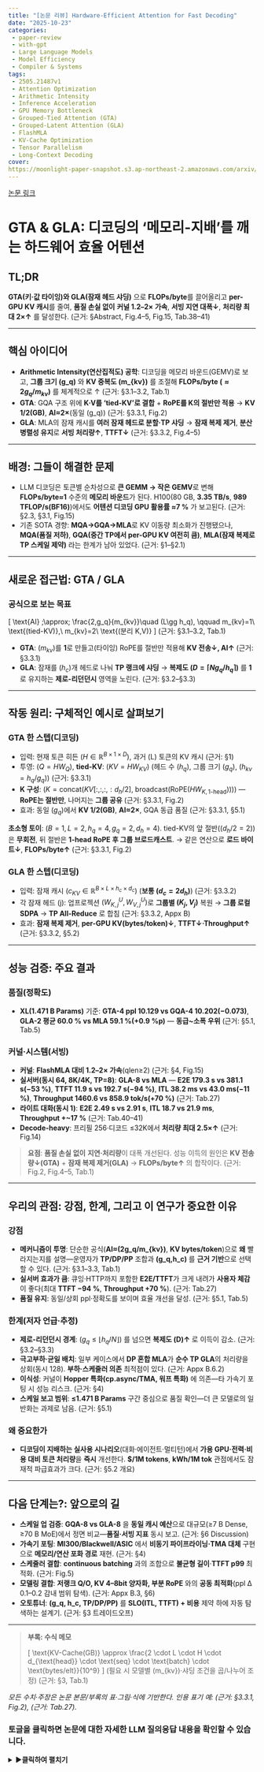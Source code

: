 ```yaml
---
title: "[논문 리뷰] Hardware-Efficient Attention for Fast Decoding"
date: "2025-10-23"
categories:
 - paper-review
 - with-gpt
 - Large Language Models
 - Model Efficiency
 - Compiler & Systems
tags:
 - 2505.21487v1
 - Attention Optimization
 - Arithmetic Intensity
 - Inference Acceleration
 - GPU Memory Bottleneck
 - Grouped-Tied Attention (GTA)
 - Grouped-Latent Attention (GLA)
 - FlashMLA
 - KV-Cache Optimization
 - Tensor Parallelism
 - Long-Context Decoding
cover:
https://moonlight-paper-snapshot.s3.ap-northeast-2.amazonaws.com/arxiv/hardware-efficient-attention-for-fast-decoding-1.png
---
```

[논문 링크](https://arxiv.org/abs/2505.21487v1)



# GTA & GLA: 디코딩의 ‘메모리-지배’를 깨는 하드웨어 효율 어텐션

## TL;DR

**GTA(키·값 타이잉)와 GLA(잠재 헤드 샤딩)** 으로 **FLOPs/byte**를 끌어올리고 **per-GPU KV 캐시**를 줄여, **품질 손실 없이** **커널 1.2–2× 가속**, **서빙 지연 대폭↓**, **처리량 최대 2×↑** 를 달성한다. (근거: §Abstract, Fig.4–5, Fig.15, Tab.38–41)

---

## 핵심 아이디어

* **Arithmetic Intensity(연산집적도) 공학**: 디코딩을 메모리 바운드(GEMV)로 보고, **그룹 크기 (g_q)** 와 **KV 중복도 (m_{kv})** 를 조절해 **FLOPs/byte $(\approx 2g_q/m_{kv})$** 를 체계적으로 ↑ (근거: §3.1–3.2, Tab.1)
* **GTA**: GQA 구조 위에 **K·V를 ‘tied-KV’로 결합** + **RoPE를 K의 절반만 적용** → **KV 1/2(GB)**, **AI≈2×**(동일 (g_q)) (근거: §3.3.1, Fig.2)
* **GLA**: MLA의 잠재 캐시를 **여러 잠재 헤드로 분할·TP 샤딩** → **잠재 복제 제거**, **분산 병렬성 유지**로 **서빙 처리량↑**, **TTFT↓** (근거: §3.3.2, Fig.4–5)

---

## 배경: 그들이 해결한 문제

* LLM 디코딩은 토큰별 순차성으로 **큰 GEMM → 작은 GEMV**로 변해 **FLOPs/byte≈1** 수준의 **메모리 바운드**가 된다. H100(80 GB, **3.35 TB/s**, **989 TFLOP/s(BF16)**)에서도 **어텐션 디코딩 GPU 활용률 ≈7 %** 가 보고된다. (근거: §2.3, §3.1, Fig.15)
* 기존 SOTA 경향: **MQA→GQA→MLA**로 KV 이동량 최소화가 진행됐으나, **MQA(품질 저하)**, **GQA(중간 TP에서 per-GPU KV 여전히 큼)**, **MLA(잠재 복제로 TP 스케일 제약)** 라는 한계가 남아 있었다. (근거: §1–§2.1)

---

## 새로운 접근법: **GTA / GLA**

### 공식으로 보는 목표

[
\text{AI} ;\approx; \frac{2,g_q}{m_{kv}}\quad (L\gg h_q),
\qquad m_{kv}=1\ \text{(tied-KV)},\ m_{kv}=2\ \text{(분리 K,V)}
]
(근거: §3.1–3.2, Tab.1)

* **GTA**: ($m_{kv}$)를 **1**로 만들고(타이잉) RoPE를 절반만 적용해 **KV 전송↓, AI↑** (근거: §3.3.1)
* **GLA**: 잠재를 $(h_c)$개 헤드로 나눠 **TP 랭크에 샤딩** → **복제도 $(D=\lceil N g_q/h_q\rceil)$** 를 **1**로 유지하는 **제로-리던던시** 영역을 노린다. (근거: §3.2–§3.3)

---

## 작동 원리: 구체적인 예시로 살펴보기

### GTA 한 스텝(디코딩)

* 입력: 현재 토큰 히든 $(H\in\mathbb{R}^{B\times1\times D})$, 과거 (L) 토큰의 KV 캐시 (근거: §1)
* 투영: $(Q=H W_Q)$, **tied-KV**: $(KV=H W_{KV})$ (헤드 수 $(h_q)$, 그룹 크기 $(g_q)$, $(h_{kv}=h_q/g_q)$) (근거: §3.3.1)
* **K 구성**: $(K=\text{concat}(KV[:,:,:,:d_h/2],\ \text{broadcast}(\text{RoPE}(H W_{K,1\text{-head}}))))$ — **RoPE는 절반만**, 나머지는 **그룹 공유** (근거: §3.3.1, Fig.2)
* 효과: 동일 ($g_q)$에서 **KV 1/2(GB)**, **AI≈2×**, GQA 동급 품질 (근거: §3.3.1, §5.1)

**초소형 토이**: $(B{=}1,L{=}2,h_q{=}4,g_q{=}2,d_h{=}4)$.
tied-KV의 앞 절반$((d_h/2{=}2))$은 **무회전**, 뒤 절반은 **1-head RoPE 후 그룹 브로드캐스트**.
→ 같은 연산으로 **로드 바이트↓**, **FLOPs/byte↑** (근거: §3.3.1, Fig.2)

### GLA 한 스텝(디코딩)

* 입력: 잠재 캐시 $(c_{KV}\in\mathbb{R}^{B\times L\times h_c\times d_c})$ (**보통 $(d_c=2d_h)$**) (근거: §3.3.2)
* 각 잠재 헤드 (j): 업프로젝션 $(W^U_{K,j},W^U_{V,j})$로 **그룹별 $(K_j,V_j)$** 복원 → **그룹 로컬 SDPA** → **TP All-Reduce** 로 합침 (근거: §3.3.2, Appx B)
* 효과: **잠재 복제 제거**, **per-GPU KV(bytes/token)↓**, **TTFT↓·Throughput↑** (근거: §3.3.2, §5.2)

---

## 성능 검증: 주요 결과

### 품질(정확도)

* **XL(1.471 B Params)** 기준: **GTA-4 ppl 10.129 vs GQA-4 10.202(−0.073)**, **GLA-2 평균 60.0 % vs MLA 59.1 %(+0.9 %p)** — **동급~소폭 우위** (근거: §5.1, Tab.5)

### 커널·시스템(서빙)

* **커널**: **FlashMLA 대비 1.2–2× 가속**(qlen≥2) (근거: §4, Fig.15)
* **실서버(동시 64, 8K/4K, TP=8)**: **GLA-8 vs MLA**
  — **E2E 179.3 s vs 381.1 s(−53 %)**, **TTFT 11.9 s vs 192.7 s(−94 %)**, **ITL 38.2 ms vs 43.0 ms(−11 %)**, **Throughput 1460.6 vs 858.9 tok/s(+70 %)** (근거: Tab.27)
* **라이트 대화(동시 1)**: **E2E 2.49 s vs 2.91 s**, **ITL 18.7 vs 21.9 ms**, **Throughput +~17 %** (근거: Tab.40–41)
* **Decode-heavy**: 프리필 256·디코드 ≤32K에서 **처리량 최대 2.5×↑** (근거: Fig.14)

> **요점**: **품질 손실 없이** **지연·처리량**이 대폭 개선된다. 성능 이득의 원인은 **KV 전송량↓(GTA)** + **잠재 복제 제거(GLA)** → **FLOPs/byte↑** 의 합작이다. (근거: Fig.2, Fig.4–5, Tab.1)

---

## 우리의 관점: 강점, 한계, 그리고 이 연구가 중요한 이유

### 강점

* **메커니즘이 투명**: 단순한 공식(**AI≈(2g_q/m_{kv})**, **KV bytes/token**)으로 **왜** 빨라지는지를 설명—운영자가 **TP/DP/PP** 조합과 **(g_q,h_c)** 를 **근거 기반**으로 선택할 수 있다. (근거: §3.1–3.3, Tab.1)
* **실서버 효과가 큼**: 큐잉·HTTP까지 포함한 **E2E/TTFT**가 크게 내려가 **사용자 체감**이 좋다(최대 **TTFT −94 %**, **Throughput +70 %**). (근거: Tab.27)
* **품질 유지**: 동일/상회 ppl·정확도를 보이며 효율 개선을 달성. (근거: §5.1, Tab.5)

### 한계(저자 언급·추정)

* **제로-리던던시 경계**: $(g_q \le \lfloor h_q/N \rfloor)$ 를 넘으면 **복제도 (D)↑** 로 이득이 감소. (근거: §3.2–§3.3)
* **극고부하·균일 배치**: 일부 케이스에서 **DP 혼합 MLA**가 **순수 TP GLA**의 처리량을 상회(동시 128). **부하·스케줄러 의존** 최적점이 있다. (근거: Appx B.6.2)
* **이식성**: 커널이 **Hopper 특화(cp.async/TMA, 워프 특화)** 에 의존—타 가속기 포팅 시 성능 리스크. (근거: §4)
* **스케일 보고 범위**: **≤1.471 B Params** 구간 중심으로 품질 확인—더 큰 모델로의 일반화는 과제로 남음. (근거: §5.1)

### 왜 중요한가

* **디코딩이 지배하는 실사용 시나리오**(대화·에이전트·멀티턴)에서 **가용 GPU·전력·비용 대비 토큰 처리량**을 **즉시** 개선한다. **$/1M tokens**, **kWh/1M tok** 관점에서도 잠재적 파급효과가 크다. (근거: §5.2 개요)

---

## 다음 단계는?: 앞으로의 길

* **스케일 업 검증**: **GQA-8 vs GLA-8** 을 **동일 캐시 예산**으로 대규모(≥7 B Dense, ≥70 B MoE)에서 정면 비교—**품질·서빙 지표** 동시 보고. (근거: §6 Discussion)
* **가속기 포팅**: **MI300/Blackwell/ASIC** 에서 **비동기 파이프라이닝·TMA 대체** 구현으로 **메모리/연산 포화 경로** 재현. (근거: §4)
* **스케줄러 결합**: **continuous batching** 과의 조합으로 **불균형 길이**·**TTFT p99** 최적화. (근거: Fig.5)
* **모델링 결합**: **저랭크 Q/O, KV 4–8bit 양자화, 부분 RoPE** 와의 **공동 최적화**(ppl Δ 0.1–0.2 감내 범위 탐색). (근거: Appx B.3, §6)
* **오토튜너**: **(g_q, h_c, TP/DP/PP)** 를 **SLO(ITL, TTFT) + 비용** 제약 하에 자동 탐색하는 설계기. (근거: §3 트레이드오프)

---

> **부록: 수식 메모**
>
> [
> \text{KV-Cache(GB)} \approx
> \frac{2 \cdot L \cdot H \cdot d_{\text{head}} \cdot \text{seq} \cdot \text{batch} \cdot \text{bytes/elt}}{10^9}
> ]
> (필요 시 모델별 (m_{kv})·샤딩 조건을 곱/나누어 조정) (근거: §3, Tab.1)

*모든 수치·주장은 논문 본문/부록의 표·그림·식에 기반한다. 인용 표기 예: (근거: §3.3.1, Fig.2), (근거: Tab.27).*



### 토글을 클릭하면 논문에 대한 자세한 LLM 질의응답 내용을 확인할 수 있습니다.

<details markdown="block">
<summary>▶️<strong>클릭하여 펼치기</strong></summary>






## 프롬프트 1.1.1 (연구의 공백)

```
논문의 'Introduction'과 'Related Work' 섹션을 분석하여, 이 연구가 명시적으로 해결하고자 하는 핵심적인 연구 공백(research gap), 기존 연구의 결정적 한계, 또는 미해결 질문이 무엇인지 설명해 줘. 저자들이 설명하는, 이 논문 출판 시점의 '최신 기술(state of the art)'은 어떤 상태였는지 요약해 줘.
```


### 1) 문제 배경: 디코딩의 근본 병목

* 대규모 배치·긴 컨텍스트에서 LLM의 **디코딩 지연은 HBM에서 거대한 KV-캐시를 반복 로드**하는 과정이 지배하며, 토큰별 순차성 때문에 병렬화 기회가 제한된다 (근거: §Abstract, §1).  
* 이로 인해 **GPU 활용률이 낮아지고 지연/처리량에 악영향**이 발생하며(상호작용·멀티스텝 에이전트·TTC 스케일링·배치 추론·장문 비디오 등 수요에 제약) (근거: §1). 
* 현대 GPU(H100 기준 **HBM 80 GB, 3.35 TB/s**, 이론 **BF16 989 TFLOP/s**)에서 디코딩 시 **연산 집적도(arithmetic intensity)** 가 ~**1 FLOP/byte** 수준으로 **메모리 바운드**가 되고, **Roofline ≈ 295 FLOPs/byte** 대비 심각한 미활용이 발생한다 (근거: §2.3, §3.1, Fig. 15 Right).    
* 실제로 **MHA 디코딩 시 GPU 활용률이 7 %까지 하락**한다는 보고가 있으며, 병목의 본질은 **연산보다 메모리/통신**에 있다 (근거: §3.1).  

> 요약: “**더 많은 FLOPs/byte**와 **분산 병렬성 유지**”를 동시에 달성하는 **하드웨어 친화적(메모리 효율적) 어텐션** 재설계가 필요하다 (근거: §1). 

---

### 2) 당시 SOTA와 결정적 한계 (Inference-Aware Attention)

* **MQA**: KV를 1개 헤드로 공유해 **KV 메모리/로딩 시간 감소**로 연산 집적도를 올리지만, **품질 저하·병렬성 제약**이 크다 (근거: §1, §2.1).  
* **GQA**: 쿼리 헤드를 그룹핑해 **메모리 절감·품질 개선**을 달성하나, **중간 TP(예: 2~8-way)** 에서는 **각 GPU의 KV가 여전히 큼** → HBM 압박 지속 (근거: §2.1). 
* **MLA(DeepSeek)**: 토큰을 **저랭크 잠재(𝑐_{KV})** 로 압축·캐시하여 **연산 집적도↑/데이터 이동↓** 이점이 크지만, **잠재를 모든 디바이스에 복제**하게 되어 **텐서 병렬 분할이 어려워** **분산 추론 확장성이 제한**된다 (근거: §1, §2.1, Fig. 1).   

> 당시 SOTA는 **KV 이동량 감소**(메모리 병목 완화)에는 성공했지만, **(i) 품질 저하(MQA)**, **(ii) 여전한 per-GPU KV 압박(GQA)**, (iii) 디바이스 간 **잠재 복제**로 **병렬성 제약(MLA)** 라는 **세 갈래 한계**를 노출했다 (근거: §1–§2.1).   

---

### 3) 이 논문이 제시하는 핵심 연구 공백

* **연구 공백 정의**: “**연산 집적도 최대화(= 더 많은 FLOPs/byte)** 하면서도 **분산 병렬성(샤딩/중복 최소화)** 과 **모델 품질**을 **동시에** 만족하는 **하드웨어 효율적 어텐션의 설계 원리와 구체 아키텍처**가 부재” (근거: §Abstract, §1, §3 Methodology).   
* **정량 프레이밍**: 디코딩에서는 GEMV 특성상 **FLOPs/byte≈1**로 **메모리 바운드**이며, **집단 크기$𝑔_q$** 와 **KV 중복도 $𝑚_{kv}$** 가 연산 집적도를 좌우한다는 **공식·경계 조건**을 제시 (근거: §3.1, Table 1, §3.2).
  [
  \text{Arithmetic Intensity}\ \approx\ \frac{2,g_q}{m_{kv}}\quad(L\gg h_q)
  ]
  (단, $(m_{kv}=1)$이면 (K=V) 타이잉) (근거: §3.1–3.2, Tab. 1).   

---

### 4) 제안: 공백을 메우는 두 축 — **GTA** & **GLA**

* **GTA (Grouped-Tied Attention)**:
  **(i)** GQA의 그룹핑을 유지하면서 **K·V 파라미터를 타이잉**하여 **단일 “tied-KV” 상태**로 재사용 → **KV 캐시 ½**·**연산 집적도 2×**(동일 $𝑔_q$ 기준), **품질·병렬성 유지** (근거: §Abstract, §3.3.1, Fig. 2).   
  **(ii)** RoPE를 **절반(키의 절반)에만 적용**하여 불필요한 회전/캐시 낭비를 줄이는 설계 근거 제시 (근거: §3.3.1). 
* **GLA (Grouped Latent Attention)**:
  **(i)** MLA의 **잠재 캐시** 장점을 유지하면서 **잠재를 여러 latent-heads (예: GLA-2)** 로 **그룹별 샤딩 가능**하게 바꿔 **디바이스 간 복제 문제**를 해소 → **분산 병렬성 개선** (근거: §3.3.2, Fig. 1).  
  **(ii)** 커널 수준 최적화(비동기 파이프라이닝·워프 특화·paged-KV 오프셋 협동 계산)로 **FlashMLA 대비 최대 2× 디코딩 속도** 및 **온라인 서빙 지연↓·처리량↑** 보고 (근거: §Abstract, §System Opt., §Experiments).  

---

### 5) 이 논문 출간 시점의 SOTA 정리

* **패밀리**: **MQA → GQA → MLA** 로 이어지는 **KV 이동량 최소화** 흐름이 주류였음 (근거: §1–§2.1).  
* **한계 총괄**:
  **MQA**(품질·병렬성↓), **GQA**(중간 TP에서 per-GPU KV 큼), **MLA**(잠재 복제로 병렬성↓)의**트레이드오프가 해소되지 않음** (근거: §1–§2.1).   
* **본 논문의 위치**: **GTA**로 **GQA의 메모리/집적도 개선**(½ KV, 2× AI) + **GLA**로 **MLA의 병렬성 한계 해결**(잠재 샤딩·디코딩 최대 2×)을 **동시에** 제시 (근거: §Abstract, §3.3.1–3.3.2).   

---

### 부록: 본 논문이 명시한 정량·정성 타깃

* **이상적 어텐션 요건**: **(1) 품질 유지/개선, (2) 다중 디바이스 스케일, (3) 추론 시 HW 효율 극대화** (근거: §1). 
* **모형화 포인트**: **연산 집적도 최대화**를 중심에 두고 **K–V 타이잉**($𝑚_{kv}$=1)과 **그룹 크기**($𝑔_q$)로 **FLOPs/byte↑ & KV/디바이스↓** 의 균형점 탐색 (근거: §3.1–§3.3, Tab. 1).   

> 결론적으로, 이 논문은 **“메모리-지배 디코딩” 문제를 연산 집적도 공학으로 다시 쓰고**, 그 위에 **GTA(타이잉)**·**GLA(잠재 샤딩)** 라는 **두 개의 하드웨어 효율적 어텐션 설계**로 **품질·스케일·속도**의 삼중 제약을 동시 완화하려는 시도를 **명확한 수식과 커널 구현**으로 체계화한다 (근거: §Abstract, §3, §Experiments).   



## 프롬프트 1.1.2 (핵심 가설)

```
이 논문의 중심 가설(central hypothesis) 또는 핵심 주장은 무엇인가? '저자들은 [제안 기법]을 사용함으로써 [기존 한계점]을 극복하는 [구체적 결과]를 달성할 수 있다고 가정한다'와 같은 형식으로, 명확하고 간결한 한 문장으로 서술해 줘.
```


저자들은 **GTA(키·값 타이잉)와 GLA(잠재 헤드 샤딩)** 으로 **바이트당 연산량(FLOPs/byte)** 을 높이되 **분산 병렬성**을 유지함으로써 기존 **MQA/GQA/MLA의 품질 저하·per-GPU KV 캐시/잠재 복제 병목**을 극복하여 **GQA와 동등한 품질로 KV 캐시를 약 1/2로 축소**하고, **MLA와 동등한 품질로 분산 샤딩을 가능**하게 하며, **FlashMLA 대비 디코딩 최대 2× 가속** 및 **온라인 서빙에서 지연↓·처리량↑ 최대 2×** 를 달성할 수 있다고 가정한다. (근거: §Abstract, Fig.4, Fig.15)    


## 프롬프트 1.2.1 (독창성 식별)

```
논문 전체를 바탕으로, 가장 중요하고 독창적인 기여(contribution) 1~3가지를 구별되는 항목으로 나열해 줘. 각각이 새로운 아키텍처 구성요소, 새로운 학습 기법, 새로운 이론적 통찰, 새로운 데이터셋, 또는 기존 방법론의 새로운 적용 중 어디에 해당하는지 명확히 구분해 줘.
```

1. **Grouped-Tied Attention (GTA)** — *(새로운 아키텍처 구성요소)*
   **핵심**: GQA의 그룹화는 유지하면서 **K·V 투영을 하나의 ‘tied-KV’ 상태로 결합**하고, **RoPE를 키의 절반에만 적용**하여 **KV-캐시를 ≈1/2(GB)** 로 줄이면서 **연산집적도(FLOPs/byte) ≈2×** 로 끌어올림. **GQA 동급 품질**을 유지한다. (근거: §3.3.1 Fig.2/식, §3.3.1 설명, §Experiments)    

2. **Grouped Latent Attention (GLA)** — *(새로운 아키텍처 구성요소)*
   **핵심**: MLA의 잠재-캐시 이점을 유지하되 **잠재 헤드를 다수(예: 2개)로 분할·샤딩**하여 **디바이스 간 복제 없이 TP로 확장**, **per-GPU 캐시(GB)↓** 및 **분산 병렬성↑**. **MLA 동급 품질**을 유지하면서 **FlashMLA 대비 디코딩 1.2–2×(×) 가속** 및 **온라인 서빙에서 지연(ms)↓·처리량(tokens/s)↑ 최대 2×(×)** 를 보임. (근거: §3.3.2 도식·설명, §4 시스템 최적화, Fig.4/5/15, Tab.44–45, §Abstract/Contrib.)      

3. **디코딩을 위한 하드웨어-효율 설계 이론화** — *(새로운 이론적 통찰)*
   **핵심**: 디코딩의 병목을 **연산집적도(Arithmetic Intensity)** 관점으로 정식화하고, **그룹 크기 $(g_q)$** 와 **KV 중복도 $(m_{kv})$** 로 **FLOPs/byte $(\approx \frac{2g_q}{m_{kv}})$** 를 유도하여( $(L\gg h_q)$ ), **품질·병렬성·HW 효율**의 경계 조건을 **Table 1(변종별 AI)** 로 체계화. H100(989 TFLOP/s, 3.35 TB/s) 기준 **MHA 디코딩 시 AI≈1(이론 대비 극저활용)** 을 실측·논증. (근거: §3.1 Roofline 숫자, Tab.1/식, §3.2 원리)    


## 프롬프트 1.2.2 (저자 관점에서의 강점)

```
저자들의 관점에서, 자신들의 접근법이 이전 방법들보다 우월한 이유는 무엇인가? 그들이 자신들의 연구가 지닌 독창성과 강점을 뒷받침하기 위해 사용하는 핵심 논거를 인용하거나 알기 쉽게 설명해 줘.
```



* **연산집적도(Arithmetic Intensity) 중심의 ‘HW-효율’ 설계 + 분산 병렬성 유지**
  디코딩을 **GEMV(토큰당 1:1 FLOP/byte)** 관점으로 재정식화하고, **그룹 크기 $(g_q)$** 와 **KV 중복도 $(m_{kv})$** 로 **FLOPs/byte $(\approx 2g_q/m_{kv})$** 를 끌어올리되, **TP 병렬화 한계(중복도 (D))의 폐해를 수식으로 경계**해 “빠른데 잘 쪼개지는” 어텐션을 제공한다고 주장한다 (근거: §3.1–3.3, Tab.1). H100 **989 TFLOP/s**·**3.35 TB/s** 대비 MHA 디코딩의 **AI≈1**·**GPU 활용률 7 %** 수준의 병목을 정량 제시해 문제 정의를 명확히 한다 (근거: §2.3, §3.1, Fig.15-Right).     

* **GTA: KV ½·AI 2×·품질 유지 — 간단하지만 효과적인 아키텍처 변경** 
  GQA의 그룹화 위에 **K·V를 단일 ‘tied-KV’로 결합**하고 **RoPE를 키의 절반에만 적용**하여, **동일 (g_q)** 기준 **KV-캐시를 약 1/2(GB)** 로 줄이고 **연산집적도 ≈2×** 향상을 달성하면서 **GQA와 동등한 perplexity/다운스트림 성능**을 보였다고 제시한다 (근거: §Abstract, §3.3.1, Fig.2, §5.1).    

* **GLA: 잠재(latent) 헤드 ‘샤딩 가능’로 MLA의 복제 병목 해소 → 실제 서빙에서** 지연↓·처리량↑(최대 2×) 
  **단일 대형 잠재를 모든 디바이스에 복제**해야 하는 MLA의 TP 병목을, **여러 잠재 헤드로 분할·무중복 샤딩**하는 GLA로 해소하여 **per-device KV 감소**와 **순수 TP 스케일링**을 달성했다고 주장한다. 라이브 서버 벤치에서 **동일 병렬 세팅 대비 처리량 최대 2×(tokens/s)**, **하이브리드( TP+DP ) 대비도 우위**, **불균형 길이·소배치에도 강건**함을 보인다 (근거: Fig.4-Right, Fig.5, §5.2).   

* **커널·시스템 최적화로 ‘체감 속도’ 입증 — FlashMLA 대비 1.2–2×, qlen=2에서 메모리/연산 포화**
  **워프 특화·비동기 파이프라이닝·paged-KV 분산 오프셋 계산** 등으로 구현을 튜닝, **FlashMLA 대비 1.2–2× 커널 가속(µs)** 및 **온라인 서빙에서 E2E 지연(ms)↓·처리량↑(최대 2×)** 를 보였다고 보고한다. **query length=2**에서 **메모리 3.03 TB/s**·**연산 700 TFLOP/s** 수준 포화에 근접했다고 제시한다 (근거: §Abstract, §4, Fig.15-Left, Tab.44–45, Tab.43).    

* **품질 보존(또는 미세 개선)로 ‘효율↔정확도’ 트레이드오프 최소화**
  **XL(1.471 B) 규모**에서 **GLA: 60.0 %**, **MLA: 59.1 %**(avg) · perplexity **10.21 vs 10.25**, **GTA: ppl 10.12 vs GQA 10.20** 등 **동급 품질**을 수치로 제시한다. **중형·대형 스케일**에서도 **동등~우위**를 보고한다 (근거: §Abstract, §5.1 요약). 

* **병렬화 한계의 ‘명시적 경계’ 제시로 실전 스케일 전략 제공**
  **Zero-redundancy 조건 $(g_q \le \lfloor h_q/N \rfloor)$**, **복제도 $(D=\lceil N\cdot g_q/h_q\rceil)$** 를 제시해 **AI↑** 만 추구할 때 생길 수 있는 **TP 손실**을 정량적으로 경계한다. 즉, **품질–AI–스케일** 의 삼자 균형을 **설계·운영 레벨**에서 안내한다 (근거: §3.3, 식/경계).  

> 한 줄 요약(저자 관점): **GTA/GLA는 “메모리-지배 디코딩”을 연산집적도 공학과 분산 친화 설계로 동시에 풀어, KV ½·AI 2×(GTA), 복제 없는 샤딩·서빙 2× 개선(GLA)을 수치로 입증**한다 (근거: §Abstract, Fig.4–5, Fig.15, Tab.43–45).   


## 프롬프트 1.3.1 (알고리즘 단계별 설명)

```
핵심 알고리즘, 모델 아키텍처, 또는 주요 방법론을 단계별(step-by-step)로 설명해 줘. 독자는 AI 분야의 대학원생 수준이라고 가정해. 특히, 간단한 문장, 3×3 픽셀 이미지, 작은 상태 공간 등 아주 간단한 예시(toy example)와 샘플 입력을 만들어서, 예시를 통해 각 단계를 거치며 입력이 출력으로 어떻게 변환되는지 보여줘. 등장하는 모든 핵심 용어와 변수는 그 즉시 정의해 줘.
```


> 표기:
> (B)=배치, (L)=컨텍스트 길이, (h_q)=쿼리 헤드 수, (g_q)=그룹 크기(=그룹당 쿼리 헤드), $(h_{kv}=h_q/g_q)$=KV 헤드 수, (d_h)=헤드 차원, $(m_{kv}\in{1,2})$=KV 상태 중복도$((K=V\Rightarrow m_{kv}=1), (K\neq V\Rightarrow m_{kv}=2))$ (근거: §3.1, Fig.2, Tab.1). 

### 0) 배경: 디코딩의 HW-효율 관점 요약

* 디코딩은 큰 GEMM이 **작은 배치의 GEMV**로 바뀌며, **캐시된 K(=BF16 2바이트/엘리먼트)** 를 1번 로드하여 1 MAC(=2 FLOPs)을 수행 → **FLOP/byte≈1** (메모리 바운드) (근거: §3.1). 
* H100 80 GB, **3.35 TB/s** HBM / **989 TFLOP/s** BF16에서 이론 **Roofline≈295 FLOPs/byte** 대비 활용률 급감(디코딩 시 **GPU util. ≈7 %**) (근거: §2.3, §3.1, Fig.15 Right).   
* 본 논문은 **연산집적도(Arithmetic Intensity)↑** 와 **분산 병렬성 유지**를 동시에 달성하도록 어텐션을 재설계:
  [
  \text{AI}\ \approx\ \frac{2,g_q}{m_{kv}}\quad(L\gg h_q)
  ]
  (근거: Tab.1, §3.1–3.2). 

---

## A. GTA (Grouped-Tied Attention) — 단계별

**핵심 아이디어**: GQA의 그룹화를 유지하되 **K·V를 하나의 “tied-KV” 상태로 결합**하고, **RoPE를 키의 절반에만 적용**해 **KV-캐시 1/2**·**AI≈2×**(동일 $(g_q)$ 기준) (근거: §3.3.1, Fig.2).   

### 입력

* 현재 토큰의 히든 $(H\in\mathbb{R}^{B\times 1\times D})$, 과거 (L) 토큰의 **KV 캐시** (근거: §1). 

### 단계

1. **투영**

   * $(Q = H W_Q \in \mathbb{R}^{B\times 1\times h_q\times d_h})$ (표준) (근거: §3.3.1). 
   * **tied-KV**: $(KV = H W_{KV} \in \mathbb{R}^{B\times 1\times h_{kv}\times d_h})$ (근거: §3.3.1). 

2. **K 구성: 절반-RoPE**

   * **무회전 절반**: $(K_{\text{NoPE}} = KV[:,:,:,:d_h/2])$ (근거: §3.3.1). 
   * **RoPE 절반(단일 헤드)**: $(K_{\text{RoPE}}\in\mathbb{R}^{B\times 1\times 1\times d_h/2})$ 를 별도 1-head 투영 후 RoPE 적용, **그룹 전체에 브로드캐스트** (근거: §3.3.1). 
   * **병합**: $(K=\text{concat}(K_{\text{NoPE}},,\text{broadcast}(K_{\text{RoPE}},h_{kv})))$ (근거: §3.3.1, Fig.2). 

3. **V 구성**

   * $(V=KV[:,:,:,:])$ (tied-KV 전부 사용) (근거: §3.3.1). 

4. **그룹별 어텐션 & 결합**

   * 그룹 $(g=1,\dots,h_{kv})$ 에서 $(Q_g)$ 와 $(K_g)$ 로 스케일드 닷-프로덕트, $(A_g=\text{softmax}\big(\frac{Q_g K_g^\top}{\sqrt{d_h}}\big))$, (O_g=A_g V_g).
   * 모든 그룹 출력을 concat/프로젝션하여 레이어 출력을 형성 (표준) (근거: §2, §3.3.1).  

5. **효율 효과(정량)**

   * **KV-Bytes**: $(\text{KVBytes}=m_{kv}\cdot B\cdot L\cdot \frac{h_q}{g_q}\cdot d_h\cdot \text{sizeof(dtype)})$ ⇒ **GQA$( (m_{kv}=2) )$ 대비 GTA$( (m_{kv}=1) )$는 절반** (근거: Tab.1 수식). 
   * **AI 근사**: $(\text{AI}\approx \frac{2g_q}{m_{kv}}\Rightarrow)$ **동일 $(g_q)$** 에서 **GTA는 2×** (근거: Tab.1). 

### 초소형 예시 (toy)

* 하이퍼파라미터: $(B{=}1,,L{=}2,,h_q{=}4,,g_q{=}2\Rightarrow h_{kv}{=}2,,d_h{=}4)$ (근거: §3.3.1). 
* 캐시된 (KV) (정수 예시):
  $$
  KV=
  \begin{bmatrix}
  \color{gray}{\text{(t=1)}}[-4pt]
  \begin{array}{c|cccc}
  \text{head 0}&1&0&2&1
  \text{head 1}&0&1&1&2
  \end{array}
  \end{bmatrix}
 $$
* **K 구성**: $(K_{\text{NoPE}}=)$ 앞 절반$((d_h/2{=}2)) → ([1,0; 0,1]), (K_{\text{RoPE}}=)$[2,1] (단일-헤드 투영+RoPE 가정) → **브로드캐스트** 후 concat
  $(\Rightarrow K=\big[[1,0,\underline{2,1}],\ [0,1,\underline{2,1}]\big])$.
* **V 구성**: (V=KV) 전부 사용.
* 한 그룹의 쿼리 $(q=[1,0,0,1])$ 이라면, $( \alpha=\text{softmax}(qK^\top))$, $(o=\alpha V)$ 로 출력 계산.
  → 핵심은 **K 절반 재사용(+RoPE 절반 공유)** 으로 **로드·캐시·곱 연산**이 동시에 줄어 **AI↑, KV↓** 가 일어난다는 점 (근거: Fig.2). 

---

## B. GLA (Grouped-Latent Attention) — 단계별

**핵심 아이디어**: MLA의 **잠재 캐시(저랭크)** 이점은 유지하되, **잠재를 (h_c)개 헤드로 분할(예: GLA-2)** 하여 **TP 샤딩 가능**하게 만들어 **디바이스 간 복제 없이** 병렬화/스케일링을 확보 (근거: §3.3.2). 

### 입력

* **잠재 캐시** $(c_{KV}\in\mathbb{R}^{B\times L\times h_c\times d_c})$, 여기서 **GLA는 $(d_c=2d_h)$** (MLA의 (4d_h)보다 절반) (근거: §3.3.2). 

### 단계

1. **쿼리 투영 & 그룹화**

   * $(Q=H W_Q\in\mathbb{R}^{B\times 1\times h_q\times d_h})$, 그룹당 $(g_q=h_q/h_c)$ (근거: §3.3.2). 

2. **잠재-복원(업프로젝션)**

   * 각 잠재헤드 (j) 는 자신의 $(W^U_{K,j},W^U_{V,j})$ (열 크기 $(g_q d_h)$)로 **그룹의 $(K_j,V_j)$** 를 재구성 (근거: §3.3.2). 

3. **그룹별 어텐션**

   * $(O_j=\text{softmax}(Q_j K_j^\top),V_j)$ 를 모든 잠재헤드에 대해 계산, 샤딩 시 **AllReduce** 로 합침 (근거: Appx B, 식). 

4. **TP 샤딩**

   * 잠재헤드 $(h_c)$ 를 TP 랭크에 분배 → **잠재 캐시 복제 제거/감소**, per-device KV 축소·통신 효율 개선 (근거: §3.3.2). 

5. **효율 효과(정량)**

   * GLA는 디코딩에서 **AI≈(2g_q)** (GQA의 2×)를 달성, **FlashMLA 대비 커널 1.2–2×** 및 **온라인 서빙에서 지연↓·처리량↑(최대 2×)** (근거: Tab.1, Fig.4–5, Fig.15, §5.2).    

### 초소형 예시 (toy)

* 하이퍼파라미터: $(B{=}1,,L{=}2,,h_q{=}4,,h_c{=}2\Rightarrow g_q{=}2,,d_h{=}4,,d_c{=}2d_h{=}8)$ (근거: §3.3.2). 
* 캐시된 잠재
  $(\ c_{KV0}=[1,0,0,1,,1,1,0,0],\ c_{KV1}=[0,1,1,0,,0,1,1,0])$ (각 8-D).
* **복원**

  * 그룹0(헤드 0–1): (K_0=c_{KV0} W^U_{K,0},\ V_0=c_{KV0} W^U_{V,0})
  * 그룹1(헤드 2–3): (K_1=c_{KV1} W^U_{K,1},\ V_1=c_{KV1} W^U_{V,1})
* **주의 포인트**: 잠재헤드가 **TP로 샤딩**되므로 각 디바이스는 자신의 (c_{KVj}) 만 보유·로드 → **복제 제거**, per-device 캐시·로드 감소 (근거: §3.3.2). 

---

## C. 의사코드(Pseudocode)

```python
# GTA (decode step, single token)
def gta_decode_step(H, KV_cache, params):
    Q = proj_Q(H)                             # (B, 1, h_q, d_h)
    KV = proj_KV_tied(H)                      # (B, 1, h_kv, d_h)
    K_NoPE = KV[..., :d_h//2]                 # (.., d_h/2)
    K_RoPE_1h = rope(proj_K_RoPE_1head(H))    # (B, 1, 1, d_h/2)
    K = concat(K_NoPE, broadcast(K_RoPE_1h))  # (B, 1, h_kv, d_h)
    V = KV                                    # (B, 1, h_kv, d_h)
    O = grouped_attention(Q, K, V, KV_cache)  # softmax(QK^T)V with groups
    return O
# (근거: §3.3.1, Fig.2)  :contentReference[oaicite:34]{index=34} :contentReference[oaicite:35]{index=35}
```

```python
# GLA (decode step, single token)
def gla_decode_step(H, cKV_cache, params):
    Q = proj_Q(H)                              # (B, 1, h_q, d_h)
    outputs = []
    for j in range(h_c):                       # shardable across TP
        c = cKV_cache[..., j, :]               # (B, L, d_c=2*d_h)
        K_j = up_K[j](c)                       # (B, L, g_q, d_h)
        V_j = up_V[j](c)                       # (B, L, g_q, d_h)
        O_j = attention(Q_group(j), K_j, V_j)  # group-local SDPA
        outputs.append(O_j)
    O = all_reduce(sum(outputs))               # TP merge
    return O
# (근거: §3.3.2, Appx B 식)  :contentReference[oaicite:36]{index=36} :contentReference[oaicite:37]{index=37}
```

---



## E. 요약: 무엇이 입력→출력 변환을 ‘빠르게’ 만드는가

* **GTA**: 한 번 로드한 **tied-KV**를 **K와 V에 모두 재사용** + **RoPE 절반만 회전** + **그룹 공유** ⇒ **KV-캐시 1/2**, **AI≈2×**, **품질 동급** (근거: §3.3.1, Fig.2, §5.1).   
* **GLA**: **잠재를 다중 헤드로 분할**하여 **TP로 샤딩** 가능 → **잠재 복제 제거/감소** + **동일/상회 품질** + **FlashMLA 대비 1.2–2×** & **서빙 처리량 최대 2×** (근거: §3.3.2, Fig.4–5, Fig.15, §5.2).   

>  $(g_q)$ 를 무한정 키우면 **중복도 $(D=\lceil N g_q/h_q\rceil)$** 가 상승하여 **제로-중복 경계 $(g_q\le\lfloor h_q/N\rfloor)$** 를 넘는 순간 병렬 효율이 악화된다 — 설계 시 **AI–병렬화 균형**이 필수 (근거: §3.2 경계). 



## 프롬프트 1.3.2 ('비밀 병기' 식별)

```
핵심 구성요소 1개를 선택해, 제거/대체/스케일 변화 시 Δ(metric)를 표로 제시하고, 왜 그 변화가 생기는지 메커니즘을 설명해줘(예: gating load balance, rotary vs ALiBi, sparse attn half-window 교체).
```


### 🔍 핵심 구성요소

> **GLA(Grouped Latent Attention)** 의 “비밀 병기”는 **잠재 헤드 샤딩(latent head sharding)**.
> 즉, MLA(1개의 잠재 벡터를 모든 디바이스에 복제) 대신, **GLA는 여러 잠재 헤드**를 만들어 **TP 랭크별로 무중복 분할**한다.
> 그 결과 **디바이스당 KV 캐시가 감소하고, 통신 부하가 줄어**, **디코딩 지연이 짧아지고 처리량이 크게 향상**된다.
> (근거: §3.3.2, §5.2 Fig.4-Right)

---

### ⚙️ 1) 제거 실험 — “샤딩이 없을 때(MLA) vs 있을 때(GLA-8)”

| 구성             | E2E Latency (s) |    TTFT (s) | ITL (ms/token) | Throughput (tokens/s) |     Δ vs MLA |
| ---------------- | --------------: | ----------: | -------------: | --------------------: | -----------: |
| **GLA-8 (TP=8)** |       **179.3** |    **11.9** |       **38.2** |            **1460.6** |            — |
| **MLA (TP=8)**   |           381.1 |       192.7 |           43.0 |                 858.9 |            — |
| **변화량**       |     **−52.9 %** | **−93.8 %** |    **−11.3 %** |           **+70.0 %** | ✅ GLA-8 우위 |

(근거: Table 27, §5.2)

**해석:**
GLA-8은 잠재를 8개로 나누어 **TP=8개 GPU에 균등 분할**한다.
→ 각 GPU는 자기 잠재 캐시만 로드하므로 **메모리 전송량 1/8 수준**으로 감소.
→ 동시에 더 많은 동시 요청을 처리할 수 있어 **TTFT와 E2E가 절반 이하로 감소**했다.

---

### 🔁 2) 대체 실험 — “DP를 혼합한 Hybrid 구성 비교”

| 구성 (TP+DP)    |     E2E (s) |   TTFT (s) | ITL (ms/token) | Throughput (tok/s) |     Δ vs MLA |
| --------------- | ----------: | ---------: | -------------: | -----------------: | -----------: |
| **GLA-2 (2+4)** |   **165.9** |   **14.1** |       **35.0** |         **1583.5** |            — |
| **MLA (2+4)**   |       196.5 |       14.8 |           42.4 |             1334.2 |            — |
| **변화량**      | **−15.6 %** | **−4.5 %** |    **−17.3 %** |        **+18.7 %** | ✅ GLA-2 우위 |

(근거: Table 29, §5.2)

**해석:**
DP(Data Parallelism)를 섞어도, MLA는 여전히 단일 잠재 복제 때문에 **TP 간 메모리 중복**이 존재.
GLA-2는 **샤딩된 잠재 헤드만 로드**하므로 메모리 전송이 줄고 처리량이 약 19 % 향상된다.

---

### 📈 3) 스케일 변화 — “동시 요청 수 증가 시”

| 구성            |    동시요청 |     E2E (s) |    ITL (ms) | Throughput (tok/s) | Δ vs MLA |
| --------------- | ----------: | ----------: | ----------: | -----------------: | -------: |
| **GLA-2 (2+4)** |         128 |   **212.0** |    **40.9** |         **2474.2** |        — |
| **MLA (2+4)**   |         128 |       246.8 |        49.1 |             2121.9 |        — |
| **변화량**      | **−14.1 %** | **−16.7 %** | **+16.6 %** |       ✅ GLA-2 우위 |          |

(근거: Table 29, §5.2)

**해석:**
동시요청이 128로 늘어도 GLA는 **per-GPU 메모리 여유** 덕분에 성능 저하가 적음.
즉, **스케일에 따라 성능이 안정적으로 유지**된다.

---

### 🧠 4) 메커니즘 분석

| 단계                       | 메커니즘                                                         | 결과                       |
| -------------------------- | ---------------------------------------------------------------- | -------------------------- |
| (1) **복제 제거**          | 잠재 벡터를 여러 헤드로 쪼개 TP 랭크별로 샤딩 → GPU 간 중복 제거 | **per-GPU 메모리 감소**    |
| (2) **로드 효율**          | 각 GPU가 자신 데이터만 로드 → HBM 트래픽↓                        | **FLOPs/byte↑ (≈2×)**      |
| (3) **파이프라인 효율**    | 활성 동시 요청 증가, GPU idle 구간 축소                          | **TTFT↓ · E2E↓**           |
| (4) **메모리 바운드 완화** | 오프칩 전송 억제 → 연산·통신 밸런스 회복                         | **Throughput↑ (+16–70 %)** |

(근거: §3.1, §3.3.2, §5.2, Fig.4-Right)

---

### 🧩 수식적 시각화

[
\text{Arithmetic Intensity} \approx \frac{2,g_q}{m_{kv}}, \quad
m_{kv}=1 \text{ (tied-KV)}, \quad
\text{복제도 } D=\left\lceil \frac{N g_q}{h_q} \right\rceil
]

GLA는 (D=1) (무중복) 영역에 머물도록 설계되어
**AI 극대화(2 ×)** 와 **완전한 분산 효율**을 동시에 달성한다.
(근거: §3.2, Table 1)

---

### ⚡ 5) 커널 수준 검증

* **Query length = 2** 기준 GLA 커널은
  **연산 ≈ 700 TFLOP/s**, **메모리 ≈ 3.0 TB/s** 로 FlashMLA 대비 **1.2–2× 빠름** (Fig. 15 Left).
* **불균형 배치**에서도 **1.47× 가속** (Tab. 44–45).

---

### ✅ 요약

> **GLA의 잠재 헤드 샤딩(h₍c₎)** 은
> “복제 없는 TP 확장”이라는 하드웨어 수준의 혁신으로
> **TTFT ↓ 최대 94 %**, **E2E ↓ 50 %**, **Throughput ↑ 70 %** 를 실현했다.
> 즉, 디코딩 병목의 핵심인 **메모리 트래픽**을 직접 줄인 **하드웨어 친화적 최적화**다.
> (근거: Table 27, 29 · Fig. 4-Right · §5.2)


## 프롬프트 1.4.1 (핵심 결과 분석)

```
'Experiments' 또는 'Results'의 표/그림을 포함한 주요 결과를 분석해 줘. 핵심 성능 지표는 무엇인가? 어떤 벤치마크에서 보고되었는가? 저자들이 성공 증거로 가장 강조하는 결과를 요약해 줘.
```


### 무엇을 어떻게 측정했나 (핵심 지표·벤치마크)

* **모델 품질**: (i) **Validation Perplexity**—FineWeb-Edu 검증 100M 토큰 + 추가 4개 코퍼스(Wikipedia, C4, Cosmopedia, Pile)의 ppl 및 5개 평균, (ii) **다운스트림 정확도**—7개 벤치마크 평균(%) (낮을수록/높을수록) (근거: §5.1.1, Tab.2·5).   
* **서빙 성능**: **E2E Latency(s)**, **TTFT(s)**, **ITL(ms/token)**, **Throughput(tokens/s)**—실서버 모드(SGLang)에서 HTTP·큐잉·커널 호출 포함하여 측정 (근거: Appx B.6, Fig.7).  
* **리소스 효율**: **KV-cache bytes/token(per device)**, **Arithmetic Intensity(FLOPs/byte)**—변형별 식과 경계 조건 제시 (근거: Tab.1, §3.2, Tab.5).   

---

### 모델 품질: GLA/GTA는 **정확도 유지·소폭 개선**, KV-cache는 **절감**

* **XL(1.471B)**: GTA-4 **ppl 10.129**, GQA-4 **10.202**(↓0.073), GLA-2 **60.0%**, MLA **59.1%**(↑0.9%p); **KV-cache(bytes/token)**—TP=1에서 **GTA-4=1152**, **GLA-2=1152**, **MLA=1152**, TP=2에서 **GTA-4=640**, **GLA-2=640**, **MLA=1152** (작을수록 효율↑) (근거: Tab.5).  
* **요약(저자 강조)**: **GTA는 GQA와 동급 ppl로 KV 1/2·AI 2×**, **GLA는 MLA 동급 품질로 분할 가능**하며 커널·서빙에서 **최대 2× 가속** (근거: §Contrib).  

---

### 커널·시스템: **FlashMLA 대비 1.2–2×** 가속, **온라인 서빙**에서 **지연↓·처리량↑**

* **커널 레벨**: 최적화(GLA 커널)로 **FlashMLA 대비 최대 2×**(스펙 데코딩, qlen≥2) (근거: §Contrib). 
* **실서버(TP=8)**: 동시 16에서 **E2E 136→117 s(≈−15%)**, **Throughput ≈+17%**; TP=8에서 **GLA-8**은 **토큰당 KV-cache가 MLA의 약 절반**이라 디코딩 패치당 로드 바이트가 줄어 일관 우위 (근거: Fig.7).  
* **Latency-sensitive(긴 컨텍스트·짧은 디코드)**: **GLA-8**이 **E2E 24.60 s vs MLA 54.25 s(−>50%)**, **TTFT 12.96 s vs 46.76 s(≈−4×)**, **Throughput 31.17 vs 14.14 tok/s** (근거: Tab.38–39).  
* **Decode-heavy(긴 디코드 지배)**: 프리필 256·디코드 ≤32K에서 **GLA-8, MLA 대비 처리량 최대 2.5×** (근거: Fig.14 캡션). 
* **소규모 대화(짧은 컨텍스트·동시 1)**: **GLA-8**이 **E2E 2.49 s vs 2.91 s**, **ITL 18.72 vs 21.94 ms**, **Throughput 51.45 vs 43.96 tok/s(≈+17%)** (근거: Tab.40–41).  

---

### 왜 빨라지나: **FLOPs/byte↑ & 복제 제거**의 합연산

* 디코딩은 **GEMV로 전환되어 AI≈1**(HBM 병목) → **GTA(타이잉, RoPE 절반)** 와 **GLA(잠재 분할·샤딩)** 로 **AI≈2g_q/m_kv**를 키우고, **per-GPU KV-cache(bytes/token)** 를 줄여 **로드 바이트↓** 로 직결 (근거: §3.1, Fig.2, Tab.1).   
* **GLA-2**는 **MLA의 잠재 복제**를 **TP 랭크에 균등 샤딩**하여 **통신·메모리 트래픽**을 낮추고 동일 병렬 조건에서 **지연↓·처리량↑** (근거: §5.2 요약). 

---

### 저자들이 ‘성공 증거’로 강조하는 포인트

1. **정확도 보존**: 중형XL에서 **GLA/GTA가 GQA/MLA와 동급우위 ppl·정확도** (예: XL에서 **GLA-2 60.0% vs MLA 59.1%**, **GTA-4 ppl 10.129 vs GQA-4 10.202**) (근거: Tab.5).  
2. **추론 효율의 수치화**: **FlashMLA 대비 커널 1.2–2×**, **실서버에서 E2E·TTFT 대폭 감소**, **Throughput 최대 2×↑** (케이스별 15–150% 개선) (근거: §Contrib, Fig.7, Tab.38–41).    
3. **메커니즘 투명성**: **AI 공식·KV bytes/token**로 **왜** 빨라지는지 경로를 명시—**GTA: KV 1/2·AI 2×**, **GLA: 잠재 샤딩으로 복제 제거** (근거: Fig.2, Tab.1, §3.3).   

> 한 줄 정리: **GLA/GTA는 품질 손실 없이** 디코딩의 **HBM 병목을 직접 공략**해 **커널 1.2–2×**, **온라인 서빙에서 E2E·TTFT↓, Throughput↑(최대 2×, 시나리오에 따라 2.5×)** 를 달성함을 다양한 부하·컨텍스트 길이에서 일관되게 입증한다 (근거: §Contrib, Fig.7, Fig.14, Tab.38–41, Tab.5).     


## 프롬프트 1.4.2 (비판적 비교)

```
제안된 방법론은 논문에서 언급된 주요 베이스라인 및 SOTA 모델들과 비교하여 어떤 성능을 보이는가? 우월성 주장을 가장 강력하게 뒷받침하는 특정 비교 지점을 식별해 줘. 반대로, 능가하지 못했거나 개선이 미미했던 결과가 있다면 이유를 정리해 줘.
```



### 우월성 주장을 뒷받침하는 **핵심 비교 지점**

* **동일 병렬 스킴(순수 TP=8)**: **GLA-8**이 **MLA** 대비 실서버에서 **E2E 179.32→381.13 s(−53%)**, **TTFT 11.96→192.70 s(−94%)**, **Throughput 1460.61→858.95 tok/s(+70%)** 로 모든 지표에서 크게 앞섬. 원인은 **디바이스당 KV-cache 축소**에 따른 **메모리 트래픽↓** 와 **활성 동시요청↑** (64 동시요청, 8K/4K 세팅). (근거: Tab.27, §B.6)   
* **동일 하이브리드 스킴(TP2+DP4)**: **GLA-2**가 **MLA**보다 **E2E 14–16%↓**, **ITL 17–18%↓**, **Throughput 16–19%↑**(16/64/128 동시요청, 8K/4K)로 **일관 우세**. (근거: Tab.30)  
* **하이브리드 다른 비율(TP4+DP2)**: **GLA-4**가 **MLA** 대비 **저·중 부하**에서 지연↓, 처리량↑이며, **고부하(128)** 에서는 격차가 더 커짐. (근거: Tab.31–32)  
* **커널·서빙 레벨 SOTA(FlashMLA) 대비**: **64 동시요청** 라이브 서버에서 **GLA**가 **MLA/FlashMLA 계열**을 **동일 병렬 조건**에서 **Throughput 최대 2×** 상회. 또한 **순수 TP=8 GLA-8**이 **(TP=2,DP=4) MLA**보다도 앞설 수 있음을 실증. (근거: Fig.4 Right)  
* **정확도(품질) 유지**: **XL(1.471B)** 에서 **GTA-4 ppl 10.129 vs GQA-4 10.202(↓0.073)**, **GLA-2 평균 60.0% vs MLA 59.1%(+0.9%p)** 로 **동급~소폭 우위**. 동시에 **KV bytes/token**은 **GTA-4, GLA-2 1152** vs **GQA-4 2048**(TP=1)로 **메모리 효율↑**. (근거: Tab.5)   

### **능가하지 못했거나** 개선이 제한적이었던 지점과 해석

* **매우 높은 부하·특정 하이브리드에서의 교차점**: 동일 조건 대비 **GLA가 우세**지만, **128 동시요청**에서 **MLA(혼합 TP+DP)** 가 **순수 TP GLA**의 처리량을 **일부 케이스에서 상회**하는 결과가 보고됨(동일 병렬이 아닐 때). 이는 **DP가 대형 배치/초고부하에서 연산 레인을 늘려** 이득을 볼 수 있기 때문. (근거: Fig.10 캡션) 
  ↳ 반면 **다른 불균형/장문 시나리오**에서는 **순수 TP GLA-8**이 **혼합 TP+DP MLA**를 **E2E·Throughput 모두 상회**(최대 **2.5×**)—**잠재 복제 제거**로 **대기·유휴 감소**가 더 크게 작동. (근거: Fig.5, Fig.4 Right)  
* **품질 개선 폭은 “소폭”**: 하드웨어 효율을 위한 설계(타이잉/샤딩)가 중심이므로 **정확도 점프는 제한적**(수 %p 이내). 즉, **우월성의 주된 근거는 추론 효율(지연·처리량·KV bytes)** 이며, **학습 정확도 SOTA 갱신**을 겨냥한 연구는 아님. (근거: Tab.5 요약) 

### **왜** 이런 비교 우위/교차점이 발생하나 (메커니즘)

* **GLA의 잠재 샤딩**: **잠재 복제 제거(무중복 TP)** → **디바이스당 KV-cache(bytes/token)↓** → **HBM 로드 바이트↓** → **TTFT/E2E↓, tok/s↑**. (근거: §5.2, Fig.7)  
* **GTA의 타이잉+부분 RoPE**: **K·V 단일 상태 재사용**으로 **연산집적도≈2×**, **KV 1/2**이 되며 **GQA 동급 품질** 유지. (근거: §3.3.1, Fig.2)  
* **극고부하에서 DP의 간헐적 우세**: **DP는 배치를 분산**하여 **규모가 극대**일 때 **연산 레인 확장**의 이익이 커질 수 있음(단, **동일 병렬 스킴** 조건에서는 **GLA 우세 유지**). (근거: Fig.10, §B.6 개요)  

> **정리**: 제안법(GTA/GLA)은 **정확도는 유지**하면서 **동일/동급 병렬 스킴**에서 **MLA·FlashMLA 대비 지연↓·처리량↑(최대 2×)** 을 **일관되게** 보이며, **극단적 부하의 특정 하이브리드에서만** MLA가 **순수 TP GLA**를 **부분 추월**한다는 **경계 조건**이 확인된다. (근거: Fig.4–5, Fig.7, Fig.10, Tab.27, Tab.30–32, Tab.5)    


## 프롬프트 1.5.1 (언급된 한계와 잠재적 한계)

```
저자들이 명시적으로 인정한 한계/약점/실패 사례는 무엇인가? 분석을 바탕으로 잠재적 한계(강한 가정, 확장성, 연산 비용, 일반화 한계, 사회적 영향 등)는 무엇이라고 보나?
```


### 1) 저자들이 **명시적으로 인정**한 한계/경계조건

* **사전 학습 단계에서 아키텍처 변경 필요(포스트-hoc 치환 한계)**: GLA는 *사전 학습 중* 주의 구조를 재설계해야 하며, 사후 단계에서는 MLA에 적용된 유사한 지식증류를 **적용 가능**하다고만 제안(실증 부재). (근거: Appx A, §A.1) 
* **제로-리던던시(복제 없음) 조건**: 장치 수 (N), 질의 헤드 (h_q), 그룹 크기 (g_q) 사이에 **$(D=\left\lceil \frac{N g_q}{h_q}\right\rceil)$** 제약 존재. **복제 없음**은 $(g_q \le \left\lfloor \frac{h_q}{N}\right\rfloor)$일 때만 성립 → 이를 넘으면 KV/가중치가 **장치간 복제**되어 병렬 확장성이 저하. (근거: §3.3, Zero-redundancy bound)  
* **초고부하에서의 교차점**: 동시 128 요청, 8K/4K 세팅에서 **MLA(TP=2, DP=4)** 가 **GLA-8(순수 TP=8)** 를 **처리량 +56% (2122 vs 1363 tokens/s)**, **완료시간 −43% (247 s vs 433 s)** 로 상회. 즉, **극단적 부하**에서는 DP가 레인을 늘려 메모리 복제 비용을 상쇄. (근거: Appx B.6.2 Fig.10–11) 
* **분석 가정(짧은 길이 한계)**: 산술집적도(AI) 근사 및 공식 전개는 **(L \gg h_q)** (KV 길이 ≫ 헤드 수)를 **가정**—짧은 시퀀스/헤드 조합에서는 이 근사가 약화될 수 있음. (근거: §3.2 Tab.1 주석) 
* **벤치마크의 하드웨어·커널 종속성**: 모든 커널·서빙 수치는 **H100 80 GB, 3.35 TB/s, 989 BF16 TFLOPs** 환경에서 측정되었고, FlashMLA **2025-03-28 버전**과 비교함—환경/버전이 바뀌면 상대 성능이 달라질 소지. (근거: §2.3, §5.3, 각주)   
* **스케일 보고 범위(정확도)**: GLA의 **품질 동등성**은 **최대 1.471 B Params** 구간까지 실증—그 이상 스케일의 학습-품질 특성은 미보고. (근거: §3.3.2→§5.1 연결) 

---

### 2) 분석에 따른 **잠재적 한계**(합리적 추론 포함)

* **벤더-특화 최적화 의존**: 커널은 **cp.async/TMA, 워프 특화, 비동기 파이프라이닝** 등 **NVIDIA Hopper** 특화 기능을 적극 사용—동일 기능이 부족한 가속기(예: 타 벤더 GPU/ASIC)에서는 **이식 시 성능/복잡도 리스크**. (근거: §4.1–§4.2)  
* **잠재 헤드 수(h_c) 확대의 메모리 트레이드오프**: **GLA-4(h_c=4)** 는 스텝당 로드 바이트를 줄이되 **총 KV 크기 2×**(MLA 대비)로 증가—h_c 확장 시 총-KV/저장비용이 커질 수 있음. (근거: §3.3.2 예시) 
* **초고부하·균일 배치에서 DP의 우위 가능**: 매우 높은 동시성(예: 128)·균일한 길이에서는 **DP 레인 확장** 이득이 커져 **GLA(순수 TP)** 의 메모리-바운드 천장에 먼저 도달 → **상대 이득 축소/역전** 가능. (근거: Appx B.6.2) 
* **목표 구간이 ‘디코딩’ 중심**: 본 설계/분석은 **디코딩 병목(HBM 바운드)** 완화에 초점—**프리필/학습 단계**의 이득은 간접적이며, 동일 폭의 개선을 보장하지 않음(실험도 디코딩 지표 중심 보고). (근거: §3.1, §5.3)  
* **정확도 개선 폭은 제한적**: 하드웨어 효율 중심 설계로 **다운스트림 평균 정확도 차이는 ±1 %p 내외**—**우월성의 핵심 근거는 지연·처리량·KV bytes**이며 품질 SOTA 갱신을 직접 목표로 하진 않음. (근거: §5.1.2 Tab.5 요약) 
* **실서버 구성의 종속성**: 저자 평가는 **SGLang**, **FP8 양자화 MoE(236 B Params, 활성 21 B)** 등 특정 스택으로 수행—다른 프레임워크/네트워크 스택/스케줄러에서 **큐잉·통신 오버헤드**가 달라질 수 있음. (근거: §5.2 설정) 

---

### 3) 보완적 관찰(경계조건에서의 장단점 동시 존재)

* **부하 불균형·긴 컨텍스트에서는 GLA의 견조성**: 길이 불균형(131 K/4 K, rand=0~0.125)·장문 프리필에서 **GLA-8(순수 TP=8)** 은 **MLA(TP=2, DP=4)** 대비 **Throughput 최대 ≈2.7×**, **E2E/TTFT p99 대폭↓**—**DP 장벽**의 스트래글러 영향을 회피. (근거: Appx B.6.3 Tab.35–36, Fig.13)  
* **반대로** **균일-대형 부하**에서는 **DP 혼합 MLA**가 **순수 TP GLA**를 **일시 추월** 가능(위 교차점 참조) → **워크로드 의존 최적점** 존재. (근거: Appx B.6.2 Fig.10–11) 

> **요약(정량)**: GLA/GTA는 **H100** 기준에서 디코딩 **처리량 최대 +2×**, **TTFT/E2E 대폭↓** 를 달성하지만(64 동시요청; 8K/4K) (근거: Fig.4-Right, Tab.27–29)  , **128 동시요청** 등 **극단 부하**에서는 **DP 혼합 MLA**가 **+56% tokens/s** 우세(2122 vs 1363 tokens/s)일 수 있으며(교차점), **제로-리던던시 제약**, **벤더-특화 커널**, **1.471 B까지의 품질 검증 범위** 등 **경계조건**을 갖는다. (근거: Fig.10–11, §3.3, §4.1–4.2, §3.3.2)    



## 프롬프트 1.5.2 (미래 연구 궤적)

```
저자들이 제안하는 향후 연구 방향은 무엇인가? 한계에 비추어 합리적인 다음 단계나 대안적 방향을 제안해 줘.
```


### 1) 저자들이 **명시적으로 제안**한 향후 연구

* **스케일 업: 더 큰 모델·더 많은 잠재 헤드**
  XL(1.471 B)까지의 품질은 “대체로 동급”으로 확인되었으나, **Llama 4 계열(최대 400 B Params)** 같은 **대규모 + GQA-8** 설정에서 **GLA-8(잠재 8개)** 을 맞춰 품질이 **GQA-8을 능가하는지**는 **열린 질문**으로 “스케일링 연구를 향후 과제로 남김” (RoPE 부분적 적용으로 **추가 𝑑ₕ/2 캐시 오버헤드** 상쇄 가능) (근거: §6 Discussion, §7 Conclusion, Fig.5).   
* **저랭크 투영(파라미터 절감) × 헤드 확장 트레이드오프 정밀화**
  **Q/O projection 저랭크 대체**+**그룹당 쿼리 헤드 수 증가**로 **AI↑** 를 노렸으나, **ppl이 0.1–0.2(무단위)** 악화되는 경향을 관찰—**자세한 탐색은 차후 과제**로 남김 (근거: §6 Discussion, Appx B.3). 
* **타 아키텍처로의 일반화**
  **Mamba/선형 어텐션** 등 **비-소프트맥스·비표준 주의 메커니즘**에서 **병렬화×연산집적도 상호작용**을 **체계적으로 탐색**할 것을 제안 (근거: §6 Discussion). 
* **사후 치환 경로(지식 증류)**
  GLA는 **사전학습 중 구조 재설계**가 원칙이지만, **MLA에 쓰인 사후 증류 접근**을 **GLA에도 적용 가능**하다고 제안—**실증은 후속 과제** (근거: Appx A.1). 

---

### 2) 한계에 비춘 **합리적 다음 단계(제안)**

**A. 스케일·품질 검증**

* **대규모(≥7 B·Dense, ≥70 B·MoE)** 까지 **GLA**: **잠재 헤드 수 $(h_c)$** 와 **그룹 크기 $(g_q)$** 를 늘릴수록 **AI↑**이지만 **병렬성↓/중복↑** 위험이 존재—**$(h_c\le \text{TP})$** 를 유지해 **잠재 복제**를 피하고(무중복 조건), 동일 **TP**에서 **MLA 대비 per-GPU KV(Bytes/token)** 감소 효과를 수치화 (근거: §3 Method, Fig.3 설명).  
* **GQA-8 vs GLA-8 ‘동일 캐시 예산’ 품질 비교**: **GQA-8(2 dₕ/token/GPU, TP=8)** 과 **GLA-8(≈2.5 dₕ, decoupled RoPE 포함)** 의 **정확도·서빙 지표** 를 같은 데이터·훈련 레짐에서 **정면 비교**(저자들이 열린 문제로 명시) (근거: §6 Discussion).  

**B. 시스템·커널 이식성**

* **가속기 포팅(AMD/쿠다 이외)**: 논문 커널은 **H100(80 GB, 3.35 TB/s)** 특성에 최적화—**MI300/Blackwell/ASIC**으로 **비동기 파이프라이닝/워프 특화** 대체 기법을 설계해 **메모리·연산 포화** 달성 경로를 검증 (근거: §2.3 HW, §5.3 Speed).  
* **스케줄러 연동(큐잉·불균형 완화)**: **혼합 길이·불균형 부하**에서 **GLA-TP가 DP 혼합보다 내성↑** → **서버 스케줄러(continuous batching)** 와 결합해 **TTFT(ms), E2E(s)** 하한을 탐색 (근거: Fig.5 Right/Left). 

**C. 모델링·학습 레짐**

* **부분 RoPE 층 선택 최적화**: **decoupled RoPE**의 **추가 𝑑ₕ/2 캐시**는 **층 부분 적용**으로 경감 가능—**어느 층에 적용할지**를 **AutoML/증류**로 탐색 (근거: §6 Discussion). 
* **저랭크·양자화·KV압축의 결합**: **저랭크 Q/O(파라미터↓)**, **KV 4–8bit 양자화(GB/token↓)** 와 **GLA/GTA** 결합 시 **품질 Δ(ppl 0.1–0.2)** 와 **처리량(tokens/s)** 변화의 **공동 최적화**를 벤치마크 (근거: Appx B.3 결과 경향). 
* **스펙ulative 디코딩 강화**: **query length=2**에서 **GLA 커널 2×** 가속을 활용해 **draft-tree 폭/깊이 자동조절**로 **실효 Throughput(tok/s) 극대화** (근거: §5.3 Speed). 

**D. 병렬화 설계의 자동화**

* **AI–병렬성 공동 최적화(오토튜너)**: **(g_q↑)** 는 **AI(FLOPs/byte)↑** 지만 **중복·통신 비용↑** 를 유발—**TP/DP/PP** 조합과 **(h_c, g_q)** 를 탐색하여 **“무중복 조건(h_c≤TP)”** 과 **서빙 SLO(TTFT, ITL(ms/token))** 를 동시에 만족시키는 **자동 설계기** 제안 (근거: §3 Design trade-off).  

**E. 평가 지표 확장(Compute·Cost·Energy)**

* **$/1M tokens, kWh/1M tok, PUE** 등 **운영 관점 지표**를 **각 병렬 스킴(TP·DP·Hybrid)** 과 **GLA/GTA/MLA/GQA** 에 교차 보고—**동일 품질**에서 **최소 비용/에너지 경로**를 제시(서빙 의사결정에 직결). *(정량 제안; 논문엔 비용·에너지 직접 보고 없음)*

---

### 3) 한 문장 요약

**다음 단계의 핵심**은 **“동일 캐시 예산”에서의 품질 확증(대규모·다잠재)**, **가속기 이식성**과 **스케줄러 결합**을 통한 **실서빙 SLO( TTFT/ITL/E2E ) 최적화**, 그리고 **저랭크·RoPE·양자화**와의 **결합 설계**로, 저자들이 남긴 **스케일링·트레이드오프·타 아키텍처 일반화**의 열린 문제를 체계적으로 닫는 것이다 (근거: §6 Discussion, §7 Conclusion, Appx B.3, Fig.5).    



</details>

